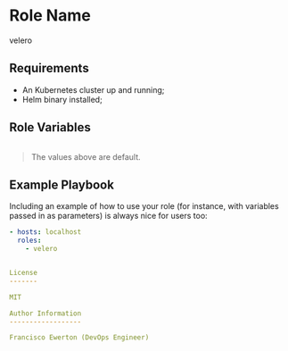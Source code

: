 Role Name
=========

velero

Requirements
------------

- An Kubernetes cluster up and running;
- Helm binary installed;

Role Variables
--------------

```
```
> The values above are default.

Example Playbook
----------------

Including an example of how to use your role (for instance, with variables passed in as parameters) is always nice for users too:

```yaml
- hosts: localhost
  roles:
    - velero


License
-------

MIT

Author Information
------------------

Francisco Ewerton (DevOps Engineer)
